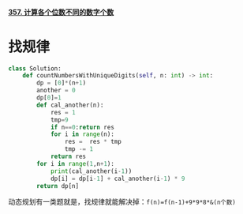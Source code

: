 #### [357. 计算各个位数不同的数字个数](https://leetcode-cn.com/problems/count-numbers-with-unique-digits/)





# 找规律

```python
class Solution:
    def countNumbersWithUniqueDigits(self, n: int) -> int:
        dp = [0]*(n+1)
        another = 0
        dp[0]=1
        def cal_another(n):
            res = 1
            tmp=9
            if n==0:return res
            for i in range(n):
                res =  res * tmp
                tmp -= 1
            return res
        for i in range(1,n+1):
            print(cal_another(i-1))
            dp[i] = dp[i-1] + cal_another(i-1) * 9
        return dp[n] 
```



动态规划有一类题就是，找规律就能解决掉：`f(n)=f(n-1)+9*9*8*&(n个数)`